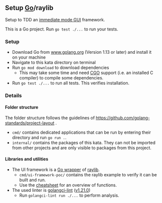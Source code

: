 ## Setup [Go](https://www.golang.org)/raylib

Setup to TDD an [immediate mode GUI](https://en.wikipedia.org/wiki/Immediate_Mode_GUI) framework.

This is a Go project. Run `go test ./...` to run your tests.

### Setup

* Download Go from www.golang.org (Version 1.13 or later) and install it on your machine
* Navigate to this kata directory on terminal
* Run `go mod download` to download dependencies
  * This may take some time and need [CGO](https://blog.golang.org/c-go-cgo) support (i.e. an installed C compiler) to compile some dependencies.
* Run `go test ./...` to run all tests. This verifies installation.

### Details

#### Folder structure

The folder structure follows the guidelines of https://github.com/golang-standards/project-layout .

* `cmd/` contains dedicated applications that can be run by entering their directory and run `go run .`.
* `internal/` contains the packages of this kata. They can not be imported from other projects and are only visible to packages from this project. 

#### Libraries and utilities

* The UI framework is a [Go wrapper](https://github.com/gen2brain/raylib-go) of [raylib](http://www.raylib.com/).
  * `cmd/ui-framework-poc/` contains the raylib example to verify it can be built and run.
  * Use the [cheatsheet](https://www.raylib.com/cheatsheet/cheatsheet.html) for an overview of functions.
* The used linter is [golangci-lint](https://github.com/golangci/golangci-lint) ([v1.21.0](https://github.com/golangci/golangci-lint/releases/tag/v1.21.0))
  * Run `golangci-lint run ./...` to perform analysis.
